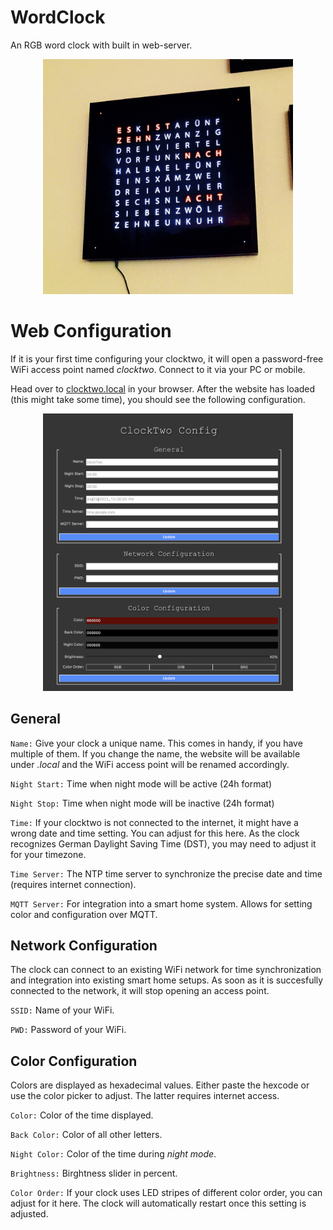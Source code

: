 # WordClock
An RGB word clock with built in web-server. 


<p align="center">
<img src="/figures/clocktwo.JPG" width="400px">
</p>

# Web Configuration
If it is your first time configuring your clocktwo, it will open a password-free WiFi access point named _clocktwo_. 
Connect to it via your PC or mobile.

Head over to [clocktwo.local](clocktwo.local) in your browser. 
After the website has loaded (this might take some time), you should see the following configuration.

<p align="center">
<img src="/figures/webserver.png" width="400px">
</p>

## General
```Name:```
 Give your clock a unique name. This comes in handy, if you have multiple of them. If you change the name, the website will be available under _<newName>.local_ and the WiFi access point will be renamed accordingly.
 
  ```Night Start:```
  Time when night mode will be active (24h format)
  
  ```Night Stop:```
  Time when night mode will be inactive (24h format)
  
  ```Time:```
  If your clocktwo is not connected to the internet, it might have a wrong date and time setting. You can adjust for this here. As the clock recognizes German Daylight Saving Time (DST), you may need to adjust it for your timezone. 
  
  ```Time Server:```
  The NTP time server to synchronize the precise date and time (requires internet connection).
  
  ```MQTT Server:```
  For integration into a smart home system. Allows for setting color and configuration over MQTT. 
  
## Network Configuration
 
  The clock can connect to an existing WiFi network for time synchronization and integration into existing smart home setups.
  As soon as it is succesfully connected to the network, it will stop opening an access point. 
  
   ```SSID:```
  Name of your WiFi.
  
   ```PWD:```
  Password of your WiFi.
  
  ## Color Configuration
 Colors are displayed as hexadecimal values. Either paste the hexcode or use the color picker to adjust. The latter requires internet access. 
 
   ```Color:```
 Color of the time displayed.
  
   ```Back Color:```
 Color of all other letters.

  
   ```Night Color:```
 Color of the time during _night mode_.
  
  ```Brightness:```
Birghtness slider in percent.
  
  ```Color Order:```
  If your clock uses LED stripes of different color order, you can adjust for it here. The clock will automatically restart once this setting is adjusted.
  
 
